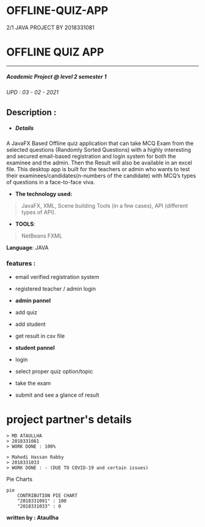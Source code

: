 # OFFLINE-QUIZ-APP
2/1 JAVA PROJECT BY 2018331081
# OFFLINE QUIZ APP 
---
##### Academic Project @ level 2 semester 1 
###### UPD : 03 - 02 - 2021 
 Description :
------------------------------

- ##### Details

A JavaFX Based Offline quiz application that can take MCQ Exam from the selected questions (Randomly Sorted Questions) with a highly interesting and secured email-based registration and login system for both the examinee and the admin. Then the Result will also be available in an excel file. This desktop app is built for the teachers or admin who wants to test their examinees/candidates(n-numbers of the candidate) with MCQ’s types of questions in a face-to-face viva.


*  **The technology used:**
 > JavaFX, XML, Scene building Tools (in a few cases), API (different types of API).
* **TOOLS**:
> NetBeans
> FXML

 **Language**:
JAVA

### features :

* email verified registration system
* registered teacher / admin login
* **admin pannel**
* add quiz
* add student
* get result in csv file

* **student pannel**
* login
* select proper quiz option/topic
* take the exam
* submit and see a glance of result

# project partner's details
    > MD ATAULLHA
    > 2018331081
    > WORK DONE : 100%
    
    > Mahedi Hassan Rabby
    > 2018331033
    > WORK DONE : - (DUE TO COVID-19 and certain issues)

Pie Charts
```mermaid
pie
    CONTRIBUTION PIE CHART
    "2018331091" : 100
    "2018331033" : 0
```

    


**written by : Ataullha**
